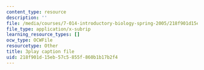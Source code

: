 ```yaml
---
content_type: resource
description: ''
file: /media/courses/7-014-introductory-biology-spring-2005/218f901d15eb57c5855f860b1b17b2f4_lm8ywGl9AIQ.vtt
file_type: application/x-subrip
learning_resource_types: []
ocw_type: OCWFile
resourcetype: Other
title: 3play caption file
uid: 218f901d-15eb-57c5-855f-860b1b17b2f4
---
```

